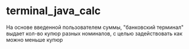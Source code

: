 # terminal_java_calc
На основе введенной пользователем суммы, "банковский терминал" выдает кол-во купюр разных номиналов, с целью задействовать как можно меньше купюр
